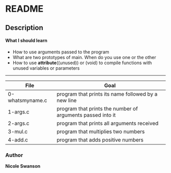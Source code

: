 # README

## Description
#### What I should learn
- How to use arguments passed to the program
- What are two prototypes of main. When do you use one or the other
- How to use __attribute__((unused)) or (void) to compile functions with unused variables or parameters

---
File | Goal
---|---
0-whatsmyname.c | program that prints its name followed by a new line
1-args.c | program that prints the number of arguments passed into it
2-args.c | program that prints all arguments received
3-mul.c | program that multiplies two numbers
4-add.c | program that adds positive numbers
### Author
**Nicole Swanson**
